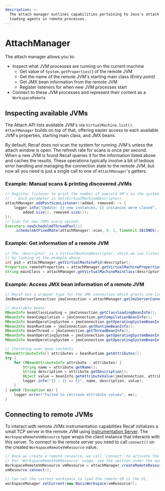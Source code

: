 ```yaml
---
description: >-
  The attach manager outlines capabilities pertaining to Java's attach API for
  loading agents in remote processes.
---
```


# AttachManager

The attach manager allows you to:&#x20;

* Inspect what JVM processes are running on the current machine
  * Get value of `System.getProperties(`) of the remote JVM
  * Get the name of the remote JVM's starting main class _(Entry point)_&#x20;
  * Get JMX bean information from the remote JVM
  * Register listeners for when new JVM processes start
* Connect to these JVM processes and represent their content as a `WorkspaceRemote`&#x20;

## Inspecting available JVMs

The Attach API lists available JVM's via `VirtualMachine.list()`. `AttachManager` builds on top of that, offering easier access to each available JVM's properties, starting main class, and JMX beans.

By default, Recaf does not scan the system for running JVM's unless the attach window is open. The refresh rate for scans is once per second. When a new JVM is found Recaf queries it for the information listed above and caches the results. These operations typically involve a bit of tedious error handling and managing the connection state to the remote JVM, but now all you need is just a single call to one of `AttachManager`'s getters.

### Example: Manual scans & printing discovered JVMs

```java
// Register listener to print the number of new/old VM's on the system
//  - Each parameter is Set<VirtualMachineDescriptor>
attachManager.addPostScanListener((added, removed) -> {
    logger.info("Update: {} new instances, {} instances were closed",
        added.size(), removed.size());
});
// Scan for new JVMs every second
Executors.newScheduledThreadPool(1)
    .scheduleAtFixedRate(attachManager::scan, 0, 1, TimeUnit.SECONDS);
```

### Example: Get information of a remote JVM

```java
// The 'descriptor' is a VirtualMachineDescriptor, which we can listen for new values of
// by looking at the example above.
int pid = attachManager.getVirtualMachinePid(descriptor);
Properties remoteProperties = attachManager.getVirtualMachineProperties(descriptor);
String mainClass = attachManager.getVirtualMachineMainClass(descriptor);
```

### Example: Access JMX bean information of a remote JVM

```java
// Recaf has a wrapper type for the JMX connection which grants one-liner access to common beans.
JmxBeanServerConnection jmxConnection = attachManager.getJmxServerConnection(descriptor);

// Available beans
MBeanInfo beanClassLoading = jmxConnection.getClassloadingBeanInfo();
MBeanInfo beanCompilation = jmxConnection.getCompilationBeanInfo();
MBeanInfo beanOperatingSystem = jmxConnection.getOperatingSystemBeanInfo();
MBeanInfo beanRuntime = jmxConnection.getRuntimeBeanInfo();
MBeanInfo beanThread = jmxConnection.getThreadBeanInfo();
MBeanInfo beanOperatingSystem = jmxConnection.getOperatingSystemBeanInfo();
MBeanInfo beanOperatingSystem = jmxConnection.getOperatingSystemBeanInfo();

// Iterating over bean contents
MBeanAttributeInfo[] attributes = beanRuntime.getAttributes();
try {
    for (MBeanAttributeInfo attribute : attributes) {
        String name = attribute.getName();
        String description = attribute.getDescription();
        Object value = beanInfo.getAttributeValue(jmxConnection, attribute);
        logger.info("{} : {} == {}", name, description, value);
    }
} catch (Exception ex) {
    logger.error("Failed to retrieve attribute values", ex);
}
```

## Connecting to remote JVMs

To interact with remote JVMs instrumentation capabilities Recaf initializes a small TCP server in the remote JVM using [Instrumentation Server](https://github.com/Col-E/InstrumentationServer/). The `WorkspaceRemoteVmResource` type wraps the client instance that interacts with this server. To connect to the remote server you need to call `connect()` on the created `WorkspaceRemoteVmResource` value.

```java
// Once we create a remote resource, we call 'connect' to activate the remote server in the process.
// For 'WorkspaceRemoteVmResource' usage, see the section under the workspace model category.
WorkspaceRemoteVmResource vmResource = attachManager.createRemoteResource(descriptor);
vmResource.connect();

// Can set the current workspace to load the remote VM in the UI.
workspaceManager.setCurrent(new BasicWorkspace(vmResource));
```

